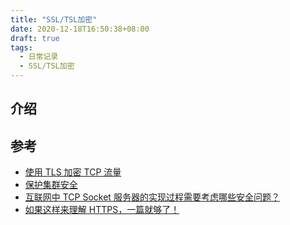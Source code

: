 ```yaml
---
title: "SSL/TSL加密"
date: 2020-12-18T16:50:38+08:00
draft: true
tags:
  - 日常记录
  - SSL/TSL加密
---
```


## 介绍

## 参考

- [使用 TLS 加密 TCP 流量](https://www.yanxurui.cc/posts/server/2017-09-13-secure-TCP-Data-using-TLS/)
- [保护集群安全](https://kubernetes.io/zh/docs/tasks/administer-cluster/securing-a-cluster/)
- [互联网中 TCP Socket 服务器的实现过程需要考虑哪些安全问题？](https://www.zhihu.com/question/30507539)
- [如果这样来理解 HTTPS，一篇就够了！](https://zhuanlan.zhihu.com/p/42514396)
